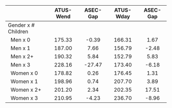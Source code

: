 
|                      |    ATUS-Wend |     ASEC-Gap |    ATUS-Wday |     ASEC-Gap |
| -------------------- | :----------: | :----------: | :----------: | :----------: |
| Gender x # Children  |              |              |              |              |
| &nbsp;&nbsp;Men x 0  |       175.33 |        -0.39 |       166.31 |         1.67 |
| &nbsp;&nbsp;Men x 1  |       187.00 |         7.66 |       156.79 |        -2.48 |
| &nbsp;&nbsp;Men x 2+ |       190.32 |         5.84 |       152.79 |         5.83 |
| &nbsp;&nbsp;Men x 3  |       228.16 |       -27.47 |       173.40 |        -6.18 |
| &nbsp;&nbsp;Women x 0 |       178.82 |         0.26 |       176.45 |         1.31 |
| &nbsp;&nbsp;Women x 1 |       198.96 |         0.74 |       207.70 |         3.89 |
| &nbsp;&nbsp;Women x 2+ |       201.20 |         2.34 |       202.35 |        17.51 |
| &nbsp;&nbsp;Women x 3 |       210.95 |        -4.23 |       236.70 |        -8.96 |

